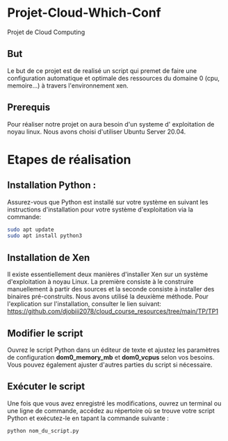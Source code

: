 # Projet-Cloud-Which-Conf
Projet de Cloud Computing

## But
Le but de ce projet est de realisé un script qui premet de faire une configuration automatique et optimale des ressources du domaine 0 (cpu, memoire...) à travers l'environnement xen.

## Prerequis
Pour réaliser notre projet on aura besoin d'un systeme d' exploitation de noyau linux. Nous avons choisi d'utiliser Ubuntu Server 20.04.

# Etapes de réalisation 
## Installation Python : 
Assurez-vous que Python est installé sur votre système en suivant les instructions d'installation pour votre système d'exploitation via la commande:
```bash
sudo apt update
sudo apt install python3
```
## Installation de Xen
Il existe essentiellement deux manières d'installer Xen sur un système d'exploitation à noyau Linux. La première consiste à le construire manuellement à partir des sources et la seconde consiste à installer des binaires pré-construits. Nous avons utilisé la deuxième méthode. Pour l'explication sur l'installation, consulter le lien suivant: https://github.com/djobiii2078/cloud_course_resources/tree/main/TP/TP1

## Modifier le script 
Ouvrez le script Python dans un éditeur de texte et ajustez les paramètres de configuration **dom0_memory_mb** et **dom0_vcpus** selon vos besoins. Vous pouvez également ajuster d'autres parties du script si nécessaire.

## Exécuter le script 
Une fois que vous avez enregistré les modifications, ouvrez un terminal ou une ligne de commande, accédez au répertoire où se trouve votre script Python et exécutez-le en tapant la commande suivante :
```bash
python nom_du_script.py
```
